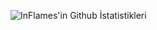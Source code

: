 ![InFlames'in Github İstatistikleri](https://github-readme-stats.vercel.app/api?username=InFlames513&&show_icons=true&title_color=ffffff&icon_color=bb2acf&text_color=daf7dc&bg_color=151515)
